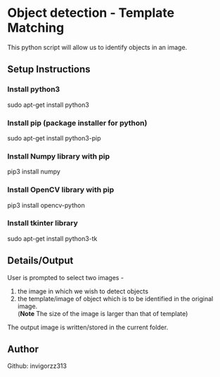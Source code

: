 # Object detection - Template Matching
This python script will allow us to identify objects in an image.  

## Setup Instructions
### Install python3
sudo apt-get install python3
### Install pip (package installer for python)
sudo apt-get install python3-pip
### Install Numpy library with pip
pip3 install numpy
### Install OpenCV library with pip
pip3 install opencv-python
### Install tkinter library
sudo apt-get install python3-tk

## Details/Output
User is prompted to select two images -   
1. the image in which we wish to detect objects  
2. the template/image of object which is to be identified in the original image.  
(**Note** The size of the image is larger than that of template)  

The output image is written/stored in the current folder.

## Author
Github: invigorzz313